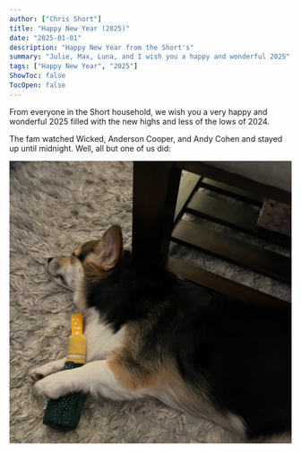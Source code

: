 ```yaml
---
author: ["Chris Short"]
title: "Happy New Year (2025)"
date: "2025-01-01"
description: "Happy New Year from the Short's"
summary: "Julie, Max, Luna, and I wish you a happy and wonderful 2025"
tags: ["Happy New Year", "2025"]
ShowToc: false
TocOpen: false
---
```


From everyone in the Short household, we wish you a very happy and wonderful 2025 filled with the new highs and less of the lows of 2024.

The fam watched Wicked, Anderson Cooper, and Andy Cohen and stayed up until midnight. Well, all but one of us did:

![Luna, the two year old Pembroke Welsh Corgi, passed out between couch and ottoman holding her champagne bottle dog toy](Luna-NYE-2025.jpg)
